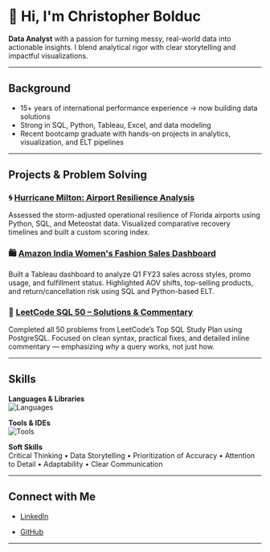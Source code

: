 # 👋 Hi, I'm Christopher Bolduc

**Data Analyst** with a passion for turning messy, real-world data into actionable insights.
I blend analytical rigor with clear storytelling and impactful visualizations.

---

## Background
- 15+ years of international performance experience → now building data solutions
- Strong in SQL, Python, Tableau, Excel, and data modeling
- Recent bootcamp graduate with hands-on projects in analytics, visualization, and ELT pipelines

---

## Projects & Problem Solving

### 🌀 [Hurricane Milton: Airport Resilience Analysis](https://github.com/christopherbolduc/airport-resilience-milton)
Assessed the storm-adjusted operational resilience of Florida airports using Python, SQL, and Meteostat data. 
Visualized comparative recovery timelines and built a custom scoring index.

### 🛍️ [Amazon India Women's Fashion Sales Dashboard](https://github.com/christopherbolduc/amazon-in-dashboard)
Built a Tableau dashboard to analyze Q1 FY23 sales across styles, promo usage, and fulfillment status.
Highlighted AOV shifts, top-selling products, and return/cancellation risk using SQL and Python-based ELT.

### 📘 [LeetCode SQL 50 – Solutions & Commentary](https://github.com/christopherbolduc/leetcode-sql-50)
Completed all 50 problems from LeetCode’s Top SQL Study Plan using PostgreSQL.
Focused on clean syntax, practical fixes, and detailed inline commentary — emphasizing *why* a query works, not just how.

---

## Skills
**Languages & Libraries**  
![Languages](https://go-skill-icons.vercel.app/api/icons?i=postgresql,r,python,pandas,numpy,matplotlib,seaborn,excel)

**Tools & IDEs**  
![Tools](https://go-skill-icons.vercel.app/api/icons?i=tableau,jupyter,vscode,git,github,dbeaver,bash,sqlalchemy,supabase,miro)

**Soft Skills**  
Critical Thinking • Data Storytelling • Prioritization of Accuracy • Attention to Detail • Adaptability • Clear Communication 


---

## Connect with Me
- [LinkedIn](https://www.linkedin.com/in/christopher-david-bolduc/)

- [GitHub](https://github.com/christopherbolduc)

---
